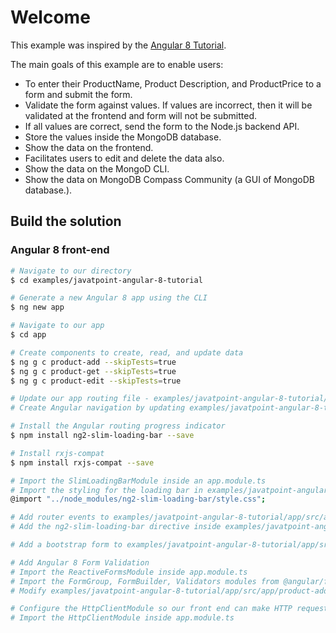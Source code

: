 # Welcome

This example was inspired by the [Angular 8 Tutorial](https://www.javatpoint.com/angular-8).

The main goals of this example are to enable users:

+ To enter their ProductName, Product Description, and ProductPrice to a form and submit the form.
+ Validate the form against values. If values are incorrect, then it will be validated at the frontend and form will not be submitted.
+ If all values are correct, send the form to the Node.js backend API.
+ Store the values inside the MongoDB database.
+ Show the data on the frontend.
+ Facilitates users to edit and delete the data also.
+ Show the data on the MongoD CLI.
+ Show the data on MongoDB Compass Community (a GUI of MongoDB database.).

## Build the solution

### Angular 8 front-end

```sh
# Navigate to our directory
$ cd examples/javatpoint-angular-8-tutorial

# Generate a new Angular 8 app using the CLI
$ ng new app

# Navigate to our app
$ cd app

# Create components to create, read, and update data
$ ng g c product-add --skipTests=true
$ ng g c product-get --skipTests=true
$ ng g c product-edit --skipTests=true

# Update our app routing file - examples/javatpoint-angular-8-tutorial/app/src/app/app-routing.module.ts
# Create Angular navigation by updating examples/javatpoint-angular-8-tutorial/app/src/app/app.component.html

# Install the Angular routing progress indicator
$ npm install ng2-slim-loading-bar --save

# Install rxjs-compat
$ npm install rxjs-compat --save

# Import the SlimLoadingBarModule inside an app.module.ts
# Import the styling for the loading bar in examples/javatpoint-angular-8-tutorial/app/src/styles.css
@import "../node_modules/ng2-slim-loading-bar/style.css";

# Add router events to examples/javatpoint-angular-8-tutorial/app/src/app/app.component.ts
# Add the ng2-slim-loading-bar directive inside examples/javatpoint-angular-8-tutorial/app/src/app/app.component.html

# Add a bootstrap form to examples/javatpoint-angular-8-tutorial/app/src/app/product-add/product-add.component.html

# Add Angular 8 Form Validation
# Import the ReactiveFormsModule inside app.module.ts
# Import the FormGroup, FormBuilder, Validators modules from @angular/forms and create a constructor and instantiate the FormBuilder in examples/javatpoint-angular-8-tutorial/app/src/app/product-add/product-add.component.ts
# Modify examples/javatpoint-angular-8-tutorial/app/src/app/product-add/product-add.component.html to have form validation rules

# Configure the HttpClientModule so our front end can make HTTP requests
# Import the HttpClientModule inside app.module.ts

```
